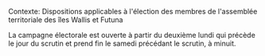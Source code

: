 Contexte: Dispositions applicables à l'élection des membres de l'assemblée territoriale des îles Wallis et Futuna

La campagne électorale est ouverte à partir du deuxième lundi qui précède le jour du scrutin et prend fin le samedi précédant le scrutin, à minuit.